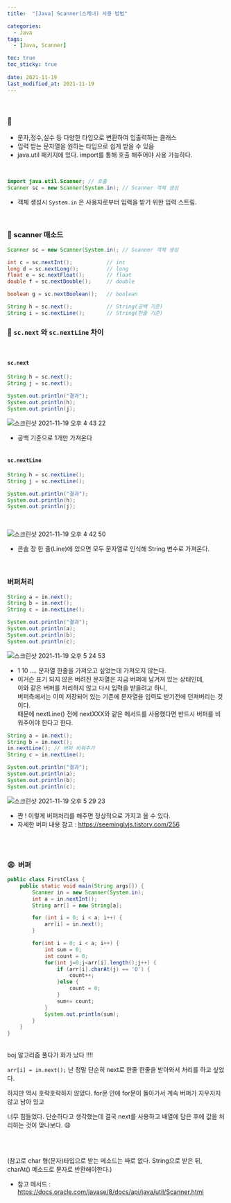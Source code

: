 ```yaml
---
title:  "[Java] Scanner(스캐너) 사용 방법"

categories:
  - Java
tags:
  - [Java, Scanner]

toc: true
toc_sticky: true
 
date: 2021-11-19
last_modified_at: 2021-11-19
---
```


<br>  

### :floppy_disk: 
 
- 문자,정수,실수 등 다양한 타입으로 변환하여 입출력하는 클래스
- 입력 받는 문자열을 원하는 타입으로 쉽게 받을 수 있음
- java.util 패키지에 있다. import를 통해 호출 해주어야 사용 가능하다.   
<br>

```java
import java.util.Scanner; // 호출
Scanner sc = new Scanner(System.in); // Scanner 객체 생성
```

- 객체 생성시 `System.in` 은 사용자로부터 입력을 받기 위한 입력 스트림.  
<br>

### :ledger: scanner 매소드   


```java
Scanner sc = new Scanner(System.in); // Scanner 객체 생성

int c = sc.nextInt(); 			// int
long d = sc.nextLong(); 		// long
float e = sc.nextFloat(); 		// float
double f = sc.nextDouble(); 	// double

boolean g = sc.nextBoolean(); 	// boolean

String h = sc.next(); 			// String(공백 기준)
String i = sc.nextLine(); 		// String(한줄 기준)
```

### :pushpin: `sc.next` 와 `sc.nextLine` 차이
<br>

#### `sc.next`  


```java
String h = sc.next();
String j = sc.next();

System.out.println("결과");
System.out.println(h);
System.out.println(j);
```
![스크린샷 2021-11-19 오후 4 43 22](https://user-images.githubusercontent.com/93639793/142584917-418e98b5-c729-4d17-bc8f-a490ab00119a.png)

- 공백 기준으로 1개만 가져온다
<br><br>

#### `sc.nextLine`   


```java
String h = sc.nextLine();
String j = sc.nextLine();

System.out.println("결과");
System.out.println(h);
System.out.println(j);
```   

<br>

![스크린샷 2021-11-19 오후 4 42 50](https://user-images.githubusercontent.com/93639793/142584928-f33fa956-3ec9-45ea-b49b-bc3499fb5577.png)


- 콘솔 창 한 줄(Line)에 있으면 모두 문자열로 인식해 String 변수로 가져온다.   
<br>

### 버퍼처리

```java
String a = in.next();
String b = in.next();
String c = in.nextLine();

System.out.println("결과");
System.out.println(a);
System.out.println(b);
System.out.println(c);
```  

![스크린샷 2021-11-19 오후 5 24 53](https://user-images.githubusercontent.com/93639793/142590088-0b53f4af-3d61-4311-84ae-d7d951f9f54e.png)

- 1 10 .... 문자열 한줄을 가져오고 싶었는데 가져오지 않는다.   
- 이거슨 표기 되지 않은 버려진 문자열은 지금 버퍼에 남겨져 있는 상태인데,   
이와 같은 버퍼를 처리하지 않고 다시 입력을 받을려고 하니,   
버퍼측에서는 이미 저장되어 있는 기존에 문자열을 입력도 받기전에 던져버리는 것이다.   
때문에 nextLine() 전에 nextXXX와 같은 메서드를 사용했다면 반드시 버퍼를 비워주어야 한다고 한다.   

```java
String a = in.next();
String b = in.next();
in.nextLine(); // 버퍼 비워주기
String c = in.nextLine();

System.out.println("결과");
System.out.println(a);
System.out.println(b);
System.out.println(c);
```  

![스크린샷 2021-11-19 오후 5 29 23](https://user-images.githubusercontent.com/93639793/142590726-e157e655-853c-432b-aa5e-e20ee1a2b30a.png)   

- 쨘 ! 이렇게 버퍼처리를 해주면 정상적으로 가지고 올 수 있다.
- 자세한 버퍼 내용 참고 : https://seeminglyjs.tistory.com/256   

<br><br>

### :weary: &nbsp;버퍼

```java
public class FirstClass {
    public static void main(String args[]) {
        Scanner in = new Scanner(System.in);
        int a = in.nextInt();
        String arr[] = new String[a];

        for (int i = 0; i < a; i++) {
            arr[i] = in.next();
        }

        for(int i = 0; i < a; i++) {
            int sum = 0;
            int count = 0;
            for(int j=0;j<arr[i].length();j++) {
                if (arr[i].charAt(j) == 'O') {
                    count++;
                }else {
                    count = 0;
                }
                sum+= count;
            }
            System.out.println(sum);
        }
    }
}
```

<br>
boj 알고리즘 풀다가 화가 났다 !!!!   

`arr[i] = in.next();` 난 정말 단순히 next로 한줄 한줄을 받아와서 처리를 하고 싶었다.

하지만 역시 호락호락하지 않았다. for문 안에 for문이 돌아가서 계속 버퍼가 지우지지 않고 남아 있고

너무 힘들었다. 단순하다고 생각했는데 결국 next를 사용하고 배열에 담은 후에 값을 처리하는 것이 맞나보다. :weary:

<br><br>

 (참고로 char 형(문자)타입으로 받는 메소드는 따로 없다. String으로 받은 뒤, charAt() 메소드로 문자로 반환해야한다.)
- 참고 메서드 : 
https://docs.oracle.com/javase/8/docs/api/java/util/Scanner.html
